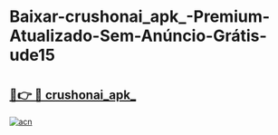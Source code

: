 # Baixar-crushonai_apk_-Premium-Atualizado-Sem-Anúncio-Grátis-ude15

# <h2><a href="https://xjm7iq.esa.edu.pl?src=crushonai_apk_&ref=ude15">🔗👉 🔴 crushonai_apk_</a></h2>

[![acn](https://github.com/user-attachments/assets/0f9c940e-d8b0-45ae-aac7-cd30a18b3e1c)](https://xjm7iq.esa.edu.pl?src=crushonai_apk_&ref=ude15)

